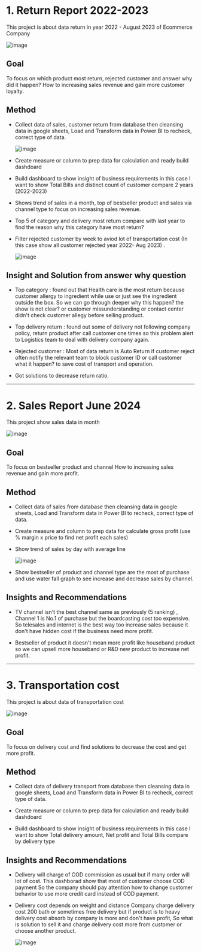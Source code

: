 # 1. Return Report 2022-2023

This project is about data return in year 2022 - August 2023 of Ecommerce Company 

  ![image](https://github.com/user-attachments/assets/6b43bc7b-a89b-46e4-8768-c1478026a09d)

## Goal
To focus on which product most return, rejected customer and answer why did it happen? How to increasing sales revenue and gain more customer loyalty.

## Method 
- Collect data of sales, customer return from database then cleansing data in google sheets, Load and Transform data in Power BI to recheck, correct type of data.

  ![image](https://github.com/user-attachments/assets/52bb243a-f855-4233-9477-6ad5d421228b)


- Create measure or column to prep data for calculation and ready build dashdoard

- Build dashboard to show insight of business requirements in this case I want to show Total Bills and distinct count of customer compare 2 years (2022-2023)

- Shows trend of sales in a month, top of bestseller product and sales via channel type to focus on increasing sales revenue.

- Top 5 of category and delivery most return compare with last year to find the reason why this category have most return?

- Filter rejected customer by week to aviod lot of transportation cost (In this case show all customer rejected year 2022- Aug 2023) .

  ![image](https://github.com/user-attachments/assets/a63f515e-b89e-4bec-8a39-feaba7d45402)



## Insight and Solution from answer why question 

- Top category : found out that Health care is the most return because customer allergy to ingredient while use or just see the ingredient outside the box.
  So we can go through deeper why this happen? the show is not clear? or customer missunderstanding or contact center didn't check customer allegy before selling product.
  
- Top delivery return : found out some of delivery not following company policy, return product after call customer one times so this problem alert to Logistics team to deal with delivery company again.

- Rejected customer : Most of data return is Auto Return if customer reject often notify the relevant team to block customer ID or call customer what it happen? to save cost of transport and operation.

- Got solutions to decrease return ratio.
--------------------------------------------------------------------------------------------------------------------------------------------------------------------


# 2. Sales Report June 2024

This project show sales data in month 

  ![image](https://github.com/user-attachments/assets/25a2ca25-0c2b-4c21-99e7-6370a7da8c21)

## Goal
To focus on bestseller product and channel How to increasing sales revenue and gain more profit.

## Method 
- Collect data of sales from database then cleansing data in google sheets, Load and Transform data in Power BI to recheck, correct type of data.

- Create measure and column to prep data for calculate gross profit (use % margin x price to find net profit each sales)

- Show trend of sales by day with average line

  ![image](https://github.com/user-attachments/assets/f4fd620e-be98-4ae2-ab84-43c0cf2492ce)

- Show bestseller of product and channel type are the most of purchase and use water fall graph to see increase and decrease sales by channel. 

## Insights and Recommendations
- TV channel isn't the best channel same as previously (5 ranking) , Channel 1 is No.1 of purchase but the boardcasting cost too expensive. So telesales and internet is the best way too increase sales because it don't have hidden cost if the business need more profit.

- Bestseller of product it doesn't mean more profit like houseband product so we can upsell more houseband or R&D new product to increase net profit.

--------------------------------------------------------------------------------------------------------------------------------------------------------------------

# 3. Transportation cost

This project is about data of transportation cost 

  ![image](https://github.com/user-attachments/assets/a11f4b06-db37-4bfb-8af5-ae41fbcc24e7)

## Goal
To focus on delivery cost and find solutions to decrease the cost and get more profit.

## Method 
- Collect data of delivery transport from database then cleansing data in google sheets, Load and Transform data in Power BI to recheck, correct type of data.

- Create measure or column to prep data for calculation and ready build dashdoard

- Build dashboard to show insight of business requirements in this case I want to show Total delivery amount, Net profit and Total Bills compare by delivery type

## Insights and Recommendations
- Delivery will charge of COD commission as usual but if many order will lot of cost. This dashborad show that most of customer choose COD payment So the company should pay attention how to change customer behavior to use more credit card instead of COD payment.
- Delivery cost depends on weight and distance Company charge delivery cost 200 bath or sometimes free delivery but if product is to heavy delivery cost absorb by company is more and don't have profit, So what is solution to sell it and charge delivery cost more from customer or choose another product.

  ![image](https://github.com/user-attachments/assets/6cf1824c-0421-4eeb-a253-9a33695f3b40)


